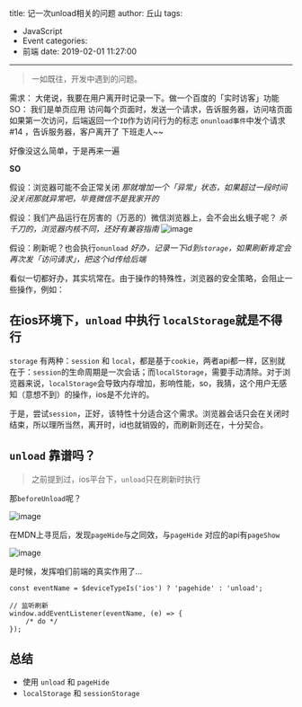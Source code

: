 title: 记一次unload相关的问题
author: 丘山
tags:
  - JavaScript
  - Event
categories:
  - 前端
date: 2019-02-01 11:27:00
---
> 一如既往，开发中遇到的问题。

需求：
大佬说，我要在用户离开时记录一下。做一个百度的「实时访客」功能
SO：
我们是单页应用
访问每个页面时，发送一个请求，告诉服务器，访问啥页面
如果第一次访问，后端返回一个`ID`作为访问行为的标志
`onunload事件`中发个请求 #14 ，告诉服务器，客户离开了 
下班走人~~

好像没这么简单，于是再来一遍

<!-- more -->

**SO**

假设：浏览器可能不会正常关闭
*那就增加一个「异常」状态，如果超过一段时间没关闭那就异常吧，毕竟微信不是我家开的*

假设：我们产品运行在厉害的（万恶的）微信浏览器上，会不会出幺蛾子呢？
*杀千刀的，浏览器内核不同，还好有兼容指南*
![image](https://user-images.githubusercontent.com/10740017/42142651-21865800-7de3-11e8-9b50-035e671ce9c7.png)

假设：刷新呢？也会执行`onunload`
*好办，记录一下id到`storage`，如果刷新肯定会再次发「访问请求」，把这个id传给后端* 

看似一切都好办，其实坑常在。由于操作的特殊性，浏览器的安全策略，会阻止一些操作，例如：

## 在ios环境下，`unload` 中执行 `localStorage`就是不得行

`storage` 有两种：`session` 和 `local`，都是基于`cookie`，两者api都一样，区别就在于：`session`的生命周期是一次会话；而`localStorage`，需要手动清除。对于浏览器来说，`localStorage`会导致内存增加，影响性能，so，我猜，这个用户无感知（意想不到）的操作，ios是不允许的。

于是，尝试`session`，正好，该特性十分适合这个需求。浏览器会话只会在关闭时结束，所以理所当然，离开时，id也就销毁的，而刷新则还在，十分契合。
 
## `unload` 靠谱吗？

> 之前提到过，ios平台下，`unload`只在刷新时执行

那`beforeUnload`呢？

![image](https://user-images.githubusercontent.com/10740017/42143271-db56f5d4-7de6-11e8-8ec9-fed97eb45a13.png)

在MDN上寻觅后，发现`pageHide`与之同效，与`pageHide` 对应的api有`pageShow`

![image](https://user-images.githubusercontent.com/10740017/42143564-46368670-7de8-11e8-8329-36c4329e1c2c.png)


是时候，发挥咱们前端的真实作用了...
```
const eventName = $deviceTypeIs('ios') ? 'pagehide' : 'unload';

// 监听刷新
window.addEventListener(eventName, (e) => {
    /* do */
});
```

## 总结

- 使用 `unload` 和 `pageHide`
- `localStorage` 和 `sessionStorage`
